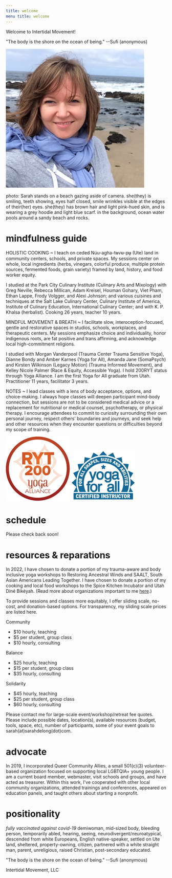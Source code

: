 ```yaml
---
title: welcome 
menu title: welcome
---
```


Welcome to Intertidal Movement!

"The body is the shore on the ocean of being." --Sufi (anonymous)


![me](/hihello.JPG)

photo: Sarah stands on a beach gazing aside of camera. she(they) is smiling, teeth showing, eyes half closed, smile wrinkles visible at the edges of their(her) eyes. she(they) has brown hair and light pink-hued skin, and is wearing a grey hoodie and light blue scarf. in the background, ocean water pools around a sandy beach and rocks.  

# mindfulness guide  

HOLISTIC COOKING ~ I teach on ceded Núu-agha-tʉvʉ-pʉ̱ (Ute) land in community centers, schools, and private spaces. My sessions center on whole, local ingredients (herbs, vinegars, colorful produce, multiple protein sources, fermented foods, grain variety) framed by land, history, and food worker equity. 

I studied at the Park City Culinary Institute (Culinary Arts and Mixology) with Greg Neville, Rebecca Millican, Adam Kreisel, Houman Gohary, Viet Pham, Ethan Lappe, Frody Volgger, and Alexi Johnson; and various cuisines and techniques at the Salt Lake Culinary Center, Culinary Institute of America, Institute of Culinary Education, International Culinary Center; and with K. P. Khalsa (herbalist). Cooking 26 years, teacher 10 years. 

MINDFUL MOVEMENT & BREATH ~ I facilitate slow, interoception-focused, gentle and restorative spaces in studios, schools, workplaces, and therapeutic centers. My sessions emphasize choice and individuality, honor indigenous roots, are fat positive and trans affirming, and acknowledge local high-commitment religions. 

I studied with Morgan Vanderpool (Trauma Center Trauma Sensitive Yoga), Dianne Bondy and Amber Karnes (Yoga for All), Amanda Jane (SomaPsych) and Kirsten Wilkinson (Legacy Motion) (Trauma Informed Movement), and Kelley Nicole Palmer (Race & Equity, Accessible Yoga). I hold 200RYT status through Yoga Alliance. I am the first Yoga for All graduate from Utah. Practitioner 11 years, facilitator 3 years.   

NOTES ~ I lead classes with a lens of body acceptance, options, and choice-making. I always hope classes will deepen participant mind-body connection, but sessions are not to be considered medical advice or a replacement for nutritional or medical counsel, psychotherapy, or physical therapy. I encourage attendees to commit to curiosity surrounding their own personal journey, respect others’ boundaries and journeys, and seek help and other resources when they encounter questions or difficulties beyond my scope of training.  

![RYT200](/RYT200.png)     ![yogaforallinstructor](/yfa_badge_cyan_200.jpg)  

# schedule 

Please check back soon! 

# resources & reparations 

In 2022, I have chosen to donate a portion of my trauma-aware and body inclusive yoga workshops to Restoring Ancestral Winds and SAALT, South Asian Americans Leading Together. I have chosen to donate a portion of my cooking and local food workshops to the Spice Kitchen Incubator and Utah Diné Bikéyah. (Read more about organizations important to me [here](https://sarahdelong.com/solidarity).)

To provide sessions and classes more equitably, I offer sliding scale, no-cost, and donation-based options. For transparency, my sliding scale prices are listed here. 

Community 

- $10 hourly, teaching	
- $5 per student, group class 
- $10 hourly, consulting 

Balance  

- $25 hourly, teaching 
- $15 per student, group class 
- $35 hourly, consulting 

Solidarity 

- $45 hourly, teaching
- $25 per student, group class
- $60 hourly, consulting

Please contact me for large-scale event/workshop/retreat fee quotes. Please include possible dates, location(s), available resources (budget, tools, space, etc), number of participants, some of your event goals to sarah(at)sarahdelong(dot)com. 


# advocate

In 2019, I incorporated Queer Community Allies, a small 501(c)(3) volunteer-based organization focused on supporting local LGBTQIA+ young people. I am a current board member, webmaster, visit schools and groups, and have acted as treasurer. Within this work, I've cooperated with other local community organizations, attended trainings and conferences, appeared on education panels, and taught others about starting a nonprofit. 

# positionality 

*fully vaccinated against covid-19* demiwoman, mid-sized body, bleeding person, temporarily abled, hearing, seeing, neurodivergent/neuroatypical, descended from white Europeans, English native-speaker, settled on Ute land, sheltered, property-owning, citizen, partnered with a white straight man, parent, unreligious, raised Christian, post-secondary educated. 



"The body is the shore on the ocean of being." --Sufi (anonymous)

Intertidal Movement, LLC
